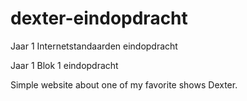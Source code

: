 # dexter-eindopdracht
Jaar 1 Internetstandaarden eindopdracht

Jaar 1 Blok 1 eindopdracht





Simple website about one of my favorite shows Dexter.
